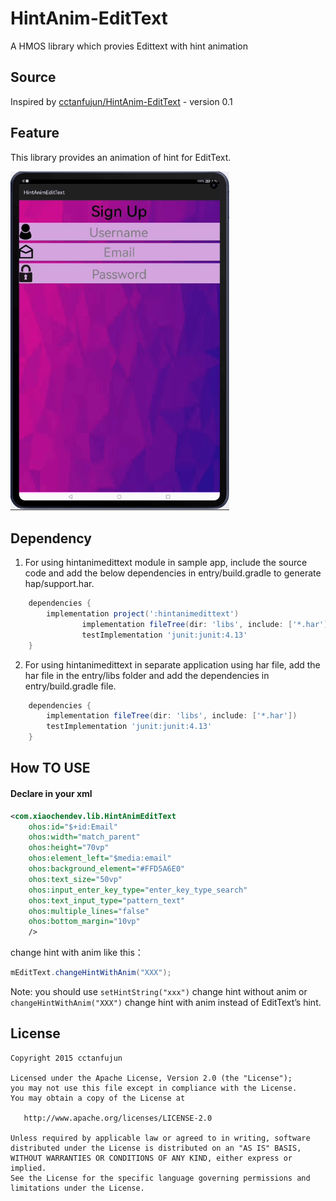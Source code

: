 # HintAnim-EditText

A HMOS library which provies Edittext with hint animation

## Source
Inspired by [cctanfujun/HintAnim-EditText](https://github.com/cctanfujun/HintAnim-EditText/) - version 0.1

## Feature
This library provides an animation of hint for EditText.

<img src="screenshots/HintAnimEditText.gif" width="350">

## Dependency
1. For using hintanimedittext module in sample app, include the source code and add the below dependencies in entry/build.gradle to generate hap/support.har.
```groovy
	dependencies {
		implementation project(':hintanimedittext')
                implementation fileTree(dir: 'libs', include: ['*.har'])
                testImplementation 'junit:junit:4.13'
	}
```
2. For using hintanimedittext in separate application using har file, add the har file in the entry/libs folder and add the dependencies in entry/build.gradle file.
```groovy
	dependencies {
		implementation fileTree(dir: 'libs', include: ['*.har'])
		testImplementation 'junit:junit:4.13'
	}
```

## How TO USE

#### Declare in your xml
```xml
<com.xiaochendev.lib.HintAnimEditText
    ohos:id="$+id:Email"
    ohos:width="match_parent"
    ohos:height="70vp"
    ohos:element_left="$media:email"
    ohos:background_element="#FFD5A6E0"
    ohos:text_size="50vp"
    ohos:input_enter_key_type="enter_key_type_search"
    ohos:text_input_type="pattern_text"
    ohos:multiple_lines="false"
    ohos:bottom_margin="10vp"
    />
```

change hint with anim like this：

```java
mEditText.changeHintWithAnim("XXX");
```
Note: you should use ``setHintString("xxx")`` change hint without anim or ``changeHintWithAnim("XXX")`` change hint with anim instead of EditText’s hint.

## License
```
Copyright 2015 cctanfujun

Licensed under the Apache License, Version 2.0 (the "License");
you may not use this file except in compliance with the License.
You may obtain a copy of the License at

   http://www.apache.org/licenses/LICENSE-2.0

Unless required by applicable law or agreed to in writing, software
distributed under the License is distributed on an "AS IS" BASIS,
WITHOUT WARRANTIES OR CONDITIONS OF ANY KIND, either express or implied.
See the License for the specific language governing permissions and
limitations under the License.  
```
      
